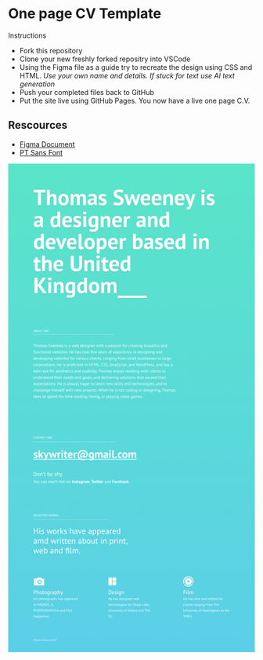 # One page CV Template

Instructions

- Fork this repository
- Clone your new freshly forked repositry into VSCode
- Using the Figma file as a guide try to recreate the design using CSS and HTML. *Use your own name and details. If stuck for text use AI text generation*
- Push your completed files back to GitHub
- Put the site live using GitHub Pages. You now have a live one page C.V.

## Rescources

- [Figma Document](https://www.figma.com/file/nluU8xLNXkiRFXOkgz7Nlk/Untitled?type=design&node-id=0%3A1&t=pM52QXZUzHNwUfSL-1)
- [PT Sans Font](https://fonts.google.com/specimen/PT+Sans)

![The exported figma design](wireframe.png "The design")